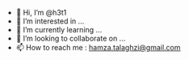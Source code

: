 - 👋 Hi, I’m @h3t1
- 👀 I’m interested in ...
- 🌱 I’m currently learning ...
- 💞️ I’m looking to collaborate on ...
- 📫 How to reach me : hamza.talaghzi@gmail.com

<!---
h3t1/h3t1 is a ✨ special ✨ repository because its `README.md` (this file) appears on your GitHub profile.
You can click the Preview link to take a look at your changes.
--->
